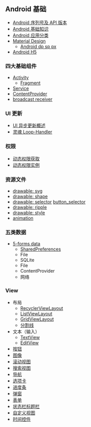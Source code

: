 ## Android 基础

- [Android 序列号及 API 版本](./Basic/android_build_version.md)
- [Android 基础知识](./Basic/android_basic_summary.md)
- [Android 应用分类](./Basic/android_application_classify.md)
- [Material Design](./Basic/material_design.md)
  - [Android dp sp px](./Basic/android_dp_sp_px.md) 
- [Android H5](./Basic/android_h5.md)

### 四大基础组件

- [Activity](./Basic/component_activity.md)
  - [Fragment](./Basic/component_fragment.md)
- [Service](./Basic/component_service.md)
- [ContentProvider](./Basic/component_service.md)
- [broadcast receiver](./Basic/component_broadcast_receiver.md)
  
### UI 更新
- [UI 异步更新概述](./Basic/update_ui_summary.md)
- [灵魂 Loop-Handler](./Basic/update_ui_handler.md)

### 权限
- [动态权限获取](./Basic/permissions_summary.md)
- [动态权限实例](./Basic/permissions_example.md)

### 资源文件
- [drawable: svg](./Basic/res_drawable_svg.md)
- [drawable: shape](./Basic/res_drawable_shape.md)
- [drawable: selector](./Basic/res_drawable_selector.md)    [button_selector](./Basic/res_drawable_selector_button_pressed_effect.md)
- [drawable: ripple](./Basic/res_drawable_selector_ripple.md)
- [drawable: style](./Basic/res_drawable_selector_style.md)
- [animation](./Basic/res_animation.md)

### 五类数据
- [5-forms data](./Basic/data_5_forms.md)
  - [SharedPreferences](./Basic/data_SharedPreferences.md) 
  - File
  - SQLite
  - File
  - ContentProvider
  - 网络

### View
- 布局  
  - [RecyclerViewLayout]()
  - [ListViewLayout]()
  - [GridViewLayout]()
  - [分割线]()
- 文本（输入） 
  - [TextView]()
  - [EditView]()
- [按钮]()
- [图像]()
- [滚动视图]()
- [搜索视图]()
- [导航]()
- [选项卡]()
- [进度条]()
- [弹窗]()
- [表单]()
- [状态栏标题栏]()
- [自定义视图]()
- [时间控件]()